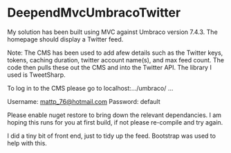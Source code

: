# DeependMvcUmbracoTwitter

My solution has been built using MVC against Umbraco version 7.4.3. The homepage should display a Twitter feed.

Note: The CMS has been used to add afew details such as the Twitter keys, tokens, caching duration, twitter account name(s), 
and max feed count. The code then pulls these out the CMS and into the Twitter API. The library I used is TweetSharp.

To log in to the CMS please go to localhost:.../umbraco/ ...

Username: mattp_76@hotmail.com
Password: default

Please enable nuget restore to bring down the relevant dependancies. I am hoping this runs for you at first build, if not please re-compile and try
again.

I did a tiny bit of front end, just to tidy up the feed. Bootstrap was used to help with this.


